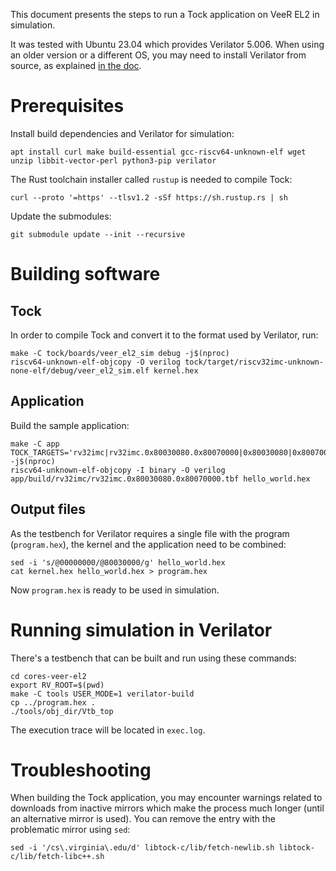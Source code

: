 This document presents the steps to run a Tock application on VeeR EL2 in simulation.

It was tested with Ubuntu 23.04 which provides Verilator 5.006.
When using an older version or a different OS, you may need to install Verilator from source, as explained [in the doc](https://verilator.org/guide/latest/install.html).

# Prerequisites

Install build dependencies and Verilator for simulation:

    apt install curl make build-essential gcc-riscv64-unknown-elf wget unzip libbit-vector-perl python3-pip verilator

The Rust toolchain installer called `rustup` is needed to compile Tock:

    curl --proto '=https' --tlsv1.2 -sSf https://sh.rustup.rs | sh

Update the submodules:

    git submodule update --init --recursive

# Building software

## Tock

In order to compile Tock and convert it to the format used by Verilator, run:

    make -C tock/boards/veer_el2_sim debug -j$(nproc)
    riscv64-unknown-elf-objcopy -O verilog tock/target/riscv32imc-unknown-none-elf/debug/veer_el2_sim.elf kernel.hex

## Application

Build the sample application:

    make -C app TOCK_TARGETS='rv32imc|rv32imc.0x80030080.0x80070000|0x80030080|0x80070000' -j$(nproc)
    riscv64-unknown-elf-objcopy -I binary -O verilog app/build/rv32imc/rv32imc.0x80030080.0x80070000.tbf hello_world.hex

## Output files
As the testbench for Verilator requires a single file with the program (`program.hex`), the kernel and the application need to be combined:

    sed -i 's/@00000000/@80030000/g' hello_world.hex
    cat kernel.hex hello_world.hex > program.hex

Now `program.hex` is ready to be used in simulation.

# Running simulation in Verilator

There's a testbench that can be built and run using these commands:

    cd cores-veer-el2
    export RV_ROOT=$(pwd)
    make -C tools USER_MODE=1 verilator-build
    cp ../program.hex .
    ./tools/obj_dir/Vtb_top

The execution trace will be located in `exec.log`.

# Troubleshooting

When building the Tock application, you may encounter warnings related to downloads from inactive mirrors which make the process much longer (until an alternative mirror is used). You can remove the entry with the problematic mirror using `sed`:

    sed -i '/cs\.virginia\.edu/d' libtock-c/lib/fetch-newlib.sh libtock-c/lib/fetch-libc++.sh
